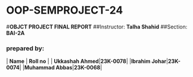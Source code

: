 # OOP-SEMPROJECT-24

#**OBJCT PROJECT FINAL REPORT**
##Instructor: **Talha Shahid**
##Section: **BAI-2A**

### prepared by:
| **Name** | **Roll no** |
| **Ukkashah Ahmed**|**23K-0078**|
|**Ibrahim Johar**|**23K-0074**|
|**Muhammad Abbas**|**23K-0068**|
